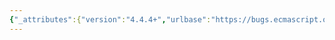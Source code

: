 ```yaml
---
{"_attributes":{"version":"4.4.4+","urlbase":"https://bugs.ecmascript.org/","maintainer":"dherman@mozilla.com"},"bug":{"bug_id":452,"creation_ts":"2012-07-07 13:46:00 -0700","short_desc":"12.1: unitalicized \"s\"","delta_ts":"2012-07-08 21:31:49 -0700","product":"Draft for 6th Edition","component":"editorial issue","version":"Rev 8: June 15, 2012 Draft","rep_platform":"All","op_sys":"All","bug_status":"RESOLVED","resolution":"FIXED","priority":"Normal","bug_severity":"minor","everconfirmed":true,"reporter":{"uid":"jmdyck","name":"Michael Dyck"},"assigned_to":{"uid":"allen","name":"Allen Wirfs-Brock"},"long_desc":[{"commentid":1113,"comment_count":0,"who":{"uid":"jmdyck","name":"Michael Dyck"},"bug_when":"2012-07-07 13:46:51 -0700","thetext":"In 12.1 \"Block\",\nunder \"Runtime Semantics: Evaluation\",\nin rule 3, step 4 says:\n    \"If s.[[type]] is throw, return s.\"\nwhere the first 's' is in an upright font.\n\nChange it to an italic font."},{"commentid":1114,"comment_count":1,"who":{"uid":"allen","name":"Allen Wirfs-Brock"},"bug_when":"2012-07-07 16:08:56 -0700","thetext":"corrected in editors draft"}]}}
---
```


